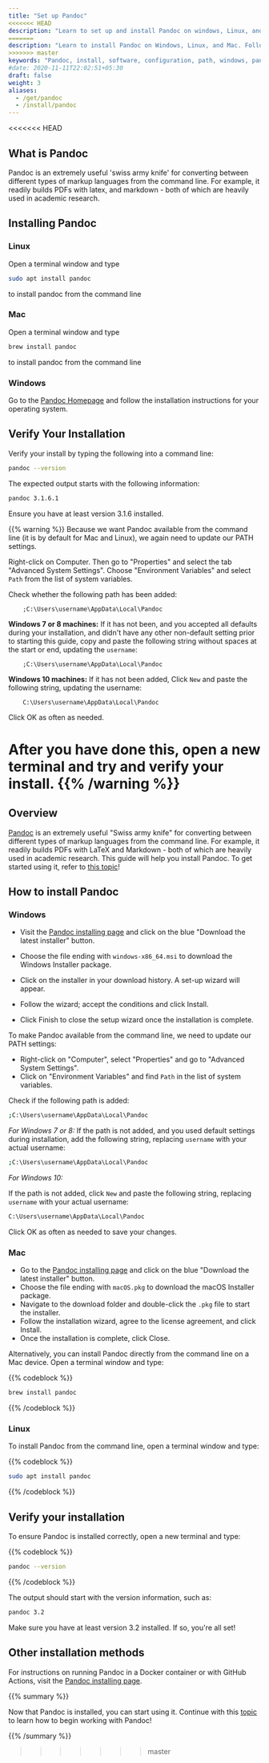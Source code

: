 ```yaml
---
title: "Set up Pandoc"
<<<<<<< HEAD
description: "Learn to set up and install Pandoc on windows, Linux, and Mac. Follow the tutorial to add Pandoc to path and to check the Pandoc version"
=======
description: "Learn to install Pandoc on Windows, Linux, and Mac. Follow the tutorial to add Pandoc to the path and to check the Pandoc version"
>>>>>>> master
keywords: "Pandoc, install, software, configuration, path, windows, pandoc version"
#date: 2020-11-11T22:02:51+05:30
draft: false
weight: 3
aliases:
  - /get/pandoc
  - /install/pandoc
---
```


<<<<<<< HEAD
## What is Pandoc 

Pandoc is an extremely useful 'swiss army knife' for converting between different types of markup languages from the command line. For example, it readily builds PDFs with latex, and markdown - both of which are heavily used in academic research.

<!--We do not actively address how to use Pandoc - but we will utilize it in some lessons where we produce PDF, Word or HTML output from plain text files.-->

## Installing Pandoc

### Linux

Open a terminal window and type

```bash
sudo apt install pandoc
```

to install pandoc from the command line

### Mac

Open a terminal window and type
```bash
brew install pandoc
```

to install pandoc from the command line

### Windows

Go to the [Pandoc Homepage](https://pandoc.org/) and follow the installation instructions for your operating system.


## Verify Your Installation

Verify your install by typing the following into a command line:

```bash
pandoc --version
```

The expected output starts with the following information:

```bash
pandoc 3.1.6.1

```
Ensure you have at least version 3.1.6 installed.

{{% warning %}}
Because we want Pandoc available from the command line (it is by default for Mac and Linux), we again need to update our PATH settings.

Right-click on Computer. Then go to "Properties" and select the tab "Advanced System Settings". Choose "Environment Variables" and select `Path` from the list of system variables.

Check whether the following path has been added:

        ;C:\Users\username\AppData\Local\Pandoc

**Windows 7 or 8 machines:**
If it has not been, and you accepted all defaults during your installation, and didn't have any other non-default setting prior to starting this guide, copy and paste the following string without spaces at the start or end, updating the `username`:

        ;C:\Users\username\AppData\Local\Pandoc

**Windows 10 machines:**
If it has not been added, Click `New` and paste the following string, updating the username:

        C:\Users\username\AppData\Local\Pandoc

Click OK as often as needed.

After you have done this, open a **new** terminal and try and verify your install.
{{% /warning %}}
=======
## Overview 

[Pandoc](https://www.pandoc.org/) is an extremely useful "Swiss army knife" for converting between different types of markup languages from the command line. For example, it readily builds PDFs with LaTeX and Markdown - both of which are heavily used in academic research. This guide will help you install Pandoc. To get started using it, refer to [this topic](/pandoc)!

## How to install Pandoc

### Windows

- Visit the [Pandoc installing page](https://www.pandoc.org/installing.html) and click on the blue "Download the latest installer" button. 

- Choose the file ending with `windows-x86_64.msi` to download the Windows Installer package. 
- Click on the installer in your download history. A set-up wizard will appear.
- Follow the wizard; accept the conditions and click Install. 
- Click Finish to close the setup wizard once the installation is complete. 

To make Pandoc available from the command line, we need to update our PATH settings:

- Right-click on "Computer", select "Properties" and go to "Advanced System Settings".
- Click on "Environment Variables" and find `Path` in the list of system variables.

Check if the following path is added:

```bash
;C:\Users\username\AppData\Local\Pandoc
```

*For Windows 7 or 8:*
If the path is not added, and you used default settings during installation, add the following string, replacing `username` with your actual username:

```bash
;C:\Users\username\AppData\Local\Pandoc
```

*For Windows 10:*

If the path is not added, click `New` and paste the following string, replacing `username` with your actual username:

```bash
C:\Users\username\AppData\Local\Pandoc
```

Click OK as often as needed to save your changes.


### Mac

- Go to the [Pandoc installing page](https://www.pandoc.org/installing.html) and click on the blue "Download the latest installer" button. 
- Choose the file ending with `macOS.pkg` to download the macOS Installer package. 
- Navigate to the download folder and double-click the `.pkg` file to start the installer. 
- Follow the installation wizard, agree to the license agreement, and click Install.
- Once the installation is complete, click Close.

Alternatively, you can install Pandoc directly from the command line on a Mac device. Open a terminal window and type:

{{% codeblock %}}
```bash
brew install pandoc
```
{{% /codeblock %}}


### Linux

To install Pandoc from the command line, open a terminal window and type:

{{% codeblock %}}
```bash
sudo apt install pandoc
```
{{% /codeblock %}}


## Verify your installation

To ensure Pandoc is installed correctly, open a new terminal and type:


{{% codeblock %}}
```bash
pandoc --version
```
{{% /codeblock %}}

The output should start with the version information, such as:

```bash
pandoc 3.2

```
Make sure you have at least version 3.2 installed. 
If so, you're all set!


## Other installation methods

For instructions on running Pandoc in a Docker container or with GitHub Actions, visit the [Pandoc installing page](https://www.pandoc.org/installing.html).


{{% summary %}}

Now that Pandoc is installed, you can start using it. Continue with this [topic](/pandoc) to learn how to begin working with Pandoc!

{{% /summary %}}



>>>>>>> master
